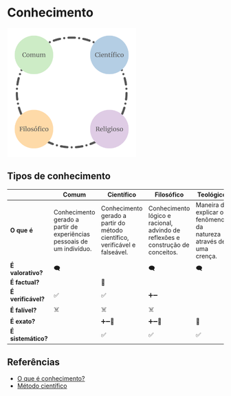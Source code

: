 # Conhecimento

<img alt="Representação de conhecimento" src="imagens/conhecimento/tipos_conhecimento.png" width="300px">

## Tipos de conhecimento

|                    | **Comum**                                                              | **Científico**                                                              | **Filosófico**                                                                  | **Teológico**                                                       |
|--------------------|------------------------------------------------------------------------|-----------------------------------------------------------------------------|---------------------------------------------------------------------------------|---------------------------------------------------------------------|
| **O que é**        | Conhecimento gerado a partir de experiências pessoais de um indivíduo. | Conhecimento gerado a partir do método científico, verificável e falseável. | Conhecimento lógico e racional, advindo de reflexões e construção de conceitos. | Maneira de explicar os fenômenos da natureza através de uma crença. |
| **É valorativo?**  | 🗨️                                                                    |                                                                             | 🗨️                                                                             | 🗨️                                                                 |
| **É factual?**     |                                                                        | 🔬                                                                          |                                                                                 |                                                                     |
| **É verificável?** | ✅                                                                      | ✅                                                                           | ➕➖                                                                              |                                                                     |
| **É falível?**     | ☠️                                                                     | ☠️                                                                          | ☠️                                                                              |                                                                     |
| **É exato?**       |                                                                        | ➕➖🎯                                                                        | ➕➖🎯                                                                            | 🎯                                                                  |
| **É sistemático?** |                                                                        | ✅                                                                           | ✅                                                                               | ✅                                                                   |

## Referências

* [O que é conhecimento?](https://lambrequim.com.br/mas-afinal-o-que-e-conhecimento/)
* [Método científico](https://brasilescola.uol.com.br/quimica/metodo-cientifico.htm)
